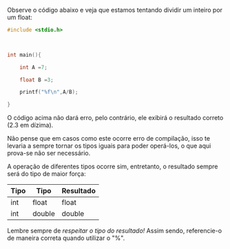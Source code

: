 Observe o código abaixo e veja que estamos tentando dividir um inteiro por um float:
```c
#include <stdio.h>

  

int main(){

    int A =7;

    float B =3;

    printf("%f\n",A/B);

}
```

O código acima não dará erro, pelo contrário, ele exibirá o resultado correto (2.3 em dízima).

Não pense que em casos como este ocorre erro de compilação, isso te levaria a sempre tornar os tipos iguais para poder operá-los, o que aqui prova-se não ser necessário.

A operação de diferentes tipos ocorre sim, entretanto, o resultado sempre será do tipo de maior força:

<table> 

<thead> 
<tr> 
<th>Tipo</th> 
<th>Tipo</th> 
<th>Resultado</th> 
</tr> 
</thead>


<tbody> 
<tr> 
<td>int</td> 
<td>float</td> 
<td>float</td> 
</tr>
<tr> 
<td>int</td> 
<td>double</td> 
<td>double</td> 
</tr> 
</tbody> 

</table>

Lembre sempre de *respeitar o tipo do resultado!* 
Assim sendo, referencie-o de maneira correta quando utilizar o "%".